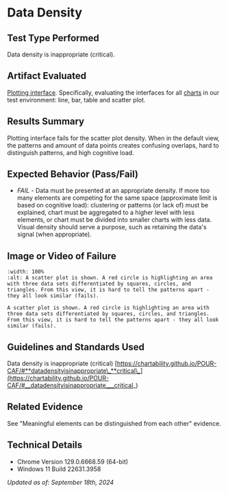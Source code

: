 # Data Density

## Test Type Performed

Data density is inappropriate (critical).

## Artifact Evaluated

[Plotting interface](https://docs.bokeh.org/en/latest/docs/user_guide/basic.html#ug-basic). Specifically, evaluating the interfaces for all [charts](https://quansight-labs.github.io/bokeh-a11y-audit/#_ts1723552414769) in our test environment: line, bar, table and scatter plot.

## Results Summary

Plotting interface fails for the scatter plot density. When in the default view, the patterns and amount of data points creates confusing overlaps, hard to distinguish patterns, and high cognitive load.

## Expected Behavior (Pass/Fail)

- _FAIL_ - Data must be presented at an appropriate density. If more too many elements are competing for the same space (approximate limit is based on cognitive load): clustering or patterns (or lack of) must be explained, chart must be aggregated to a higher level with less elements, or chart must be divided into smaller charts with less data. Visual density should serve a purpose, such as retaining the data's signal (when appropriate).

## Image or Video of Failure

```{figure} ./assets/plotting-interface_meaningful-elements_2.png
:width: 100%
:alt: A scatter plot is shown. A red circle is highlighting an area with three data sets differentiated by squares, circles, and triangles. From this view, it is hard to tell the patterns apart - they all look similar (fails).

A scatter plot is shown. A red circle is highlighting an area with three data sets differentiated by squares, circles, and triangles. From this view, it is hard to tell the patterns apart - they all look similar (fails).
```

<!-- ## Steps to Reproduce
Use Inspect on the plot tool icon to open Console Command. Find the "style" section for the selected button then locate the font size. -->

## Guidelines and Standards Used

Data density is inappropriate (critical) [https://chartability.github.io/POUR-CAF/#**datadensityisinappropriate\_**critical\_](https://chartability.github.io/POUR-CAF/#__datadensityisinappropriate___critical_)

## Related Evidence

See "Meaningful elements can be distinguished from each other" evidence.

<!-- ## Known or Documented Issues
(If there is already a github issue created for this test or a related test, it will be listed here.) -->

## Technical Details

- Chrome Version 129.0.6668.59 (64-bit)
- Windows 11 Build 22631.3958

_Updated as of: September 18th, 2024_

<!-- ## Notes
A seasoned SR (screen reader) user could have the knowledge to navigate and explore webpages and graphs with more nuance, whether through manual mode switching, certain key shortcuts, etc. These tests are done by a sighted user with the SR’s default options and performed as if a new or beginner user is interacting with these elements. We would expect that all users could be able to navigate smoothly, regardless of experience levels.  -->
